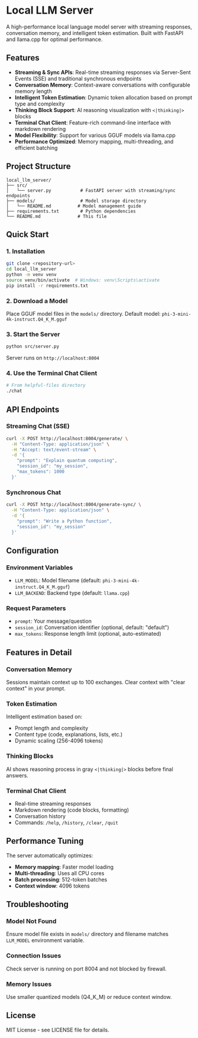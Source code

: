 # Local LLM Server

A high-performance local language model server with streaming responses, conversation memory, and intelligent token estimation. Built with FastAPI and llama.cpp for optimal performance.

## Features

- **Streaming & Sync APIs**: Real-time streaming responses via Server-Sent Events (SSE) and traditional synchronous endpoints
- **Conversation Memory**: Context-aware conversations with configurable memory length
- **Intelligent Token Estimation**: Dynamic token allocation based on prompt type and complexity
- **Thinking Block Support**: AI reasoning visualization with `<|thinking|>` blocks
- **Terminal Chat Client**: Feature-rich command-line interface with markdown rendering
- **Model Flexibility**: Support for various GGUF models via llama.cpp
- **Performance Optimized**: Memory mapping, multi-threading, and efficient batching

## Project Structure

```
local_llm_server/
├── src/
│   └── server.py           # FastAPI server with streaming/sync endpoints
├── models/                 # Model storage directory
│   └── README.md          # Model management guide
├── requirements.txt        # Python dependencies
└── README.md              # This file
```

## Quick Start

### 1. Installation

```bash
git clone <repository-url>
cd local_llm_server
python -m venv venv
source venv/bin/activate  # Windows: venv\Scripts\activate
pip install -r requirements.txt
```

### 2. Download a Model

Place GGUF model files in the `models/` directory. Default model: `phi-3-mini-4k-instruct.Q4_K_M.gguf`

### 3. Start the Server

```bash
python src/server.py
```

Server runs on `http://localhost:8004`

### 4. Use the Terminal Chat Client

```bash
# From helpful-files directory
./chat
```

## API Endpoints

### Streaming Chat (SSE)
```bash
curl -X POST http://localhost:8004/generate/ \
  -H "Content-Type: application/json" \
  -H "Accept: text/event-stream" \
  -d '{
    "prompt": "Explain quantum computing",
    "session_id": "my_session",
    "max_tokens": 1000
  }'
```

### Synchronous Chat
```bash
curl -X POST http://localhost:8004/generate-sync/ \
  -H "Content-Type: application/json" \
  -d '{
    "prompt": "Write a Python function",
    "session_id": "my_session"
  }'
```

## Configuration

### Environment Variables

- `LLM_MODEL`: Model filename (default: `phi-3-mini-4k-instruct.Q4_K_M.gguf`)
- `LLM_BACKEND`: Backend type (default: `llama.cpp`)

### Request Parameters

- `prompt`: Your message/question
- `session_id`: Conversation identifier (optional, default: "default")
- `max_tokens`: Response length limit (optional, auto-estimated)

## Features in Detail

### Conversation Memory
Sessions maintain context up to 100 exchanges. Clear context with "clear context" in your prompt.

### Token Estimation
Intelligent estimation based on:
- Prompt length and complexity
- Content type (code, explanations, lists, etc.)
- Dynamic scaling (256-4096 tokens)

### Thinking Blocks
AI shows reasoning process in gray `<|thinking|>` blocks before final answers.

### Terminal Chat Client
- Real-time streaming responses
- Markdown rendering (code blocks, formatting)
- Conversation history
- Commands: `/help`, `/history`, `/clear`, `/quit`

## Performance Tuning

The server automatically optimizes:
- **Memory mapping**: Faster model loading
- **Multi-threading**: Uses all CPU cores
- **Batch processing**: 512-token batches
- **Context window**: 4096 tokens

## Troubleshooting

### Model Not Found
Ensure model file exists in `models/` directory and filename matches `LLM_MODEL` environment variable.

### Connection Issues
Check server is running on port 8004 and not blocked by firewall.

### Memory Issues
Use smaller quantized models (Q4_K_M) or reduce context window.

## License

MIT License - see LICENSE file for details.